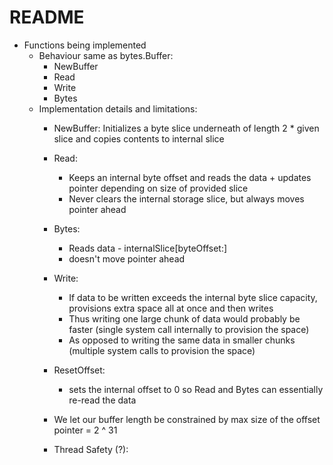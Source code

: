 # README


- Functions being implemented
    - Behaviour same as bytes.Buffer:
        - NewBuffer
        - Read
        - Write
        - Bytes
    - Implementation details and limitations:
        - NewBuffer: Initializes a byte slice underneath of length 2 * given slice and copies contents to internal slice
        - Read:
            - Keeps an internal byte offset and reads the data + updates pointer depending on size of provided slice
            - Never clears the internal storage slice, but always moves pointer ahead
        - Bytes:
            - Reads data - internalSlice[byteOffset:]
            - doesn't move pointer ahead
        - Write:
            - If data to be written exceeds the internal byte slice capacity, provisions extra space all at once and then writes
            - Thus writing one large chunk of data would probably be faster (single system call internally to provision the space)
            - As opposed to writing the same data in smaller chunks (multiple system calls to provision the space)
        - ResetOffset:
            - sets the internal offset to 0 so Read and Bytes can essentially re-read the data

        - We let our buffer length be constrained by max size of the offset pointer = 2 ^ 31
        - Thread Safety (?):